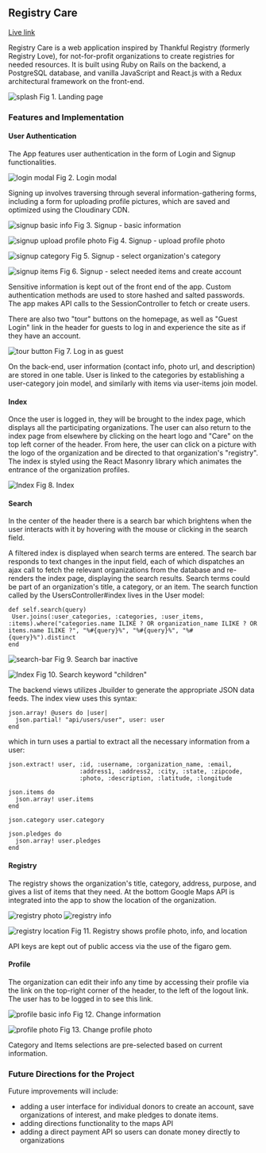 ## Registry Care

[0. order of branches]: # (comment on the order of branches)
[1. master]: # (always changing with the latest push)
[2. version2]: # (saved copy of the oldest design)
[3. google_map_api]: # (incorporated maps in registry)
[4. responsive-design]: # (included grid system)
[5. details]: # (branch of master before responsive-design)

[Live link](https://registry-care.herokuapp.com/#/?_k=m0qytc)

Registry Care is a web application inspired by Thankful Registry (formerly Registry Love), for not-for-profit organizations to create registries for needed resources. It is built using Ruby on Rails on the backend, a PostgreSQL database, and vanilla JavaScript and React.js with a Redux architectural framework on the front-end.

![splash](app/assets/images/readme/splash.png)
Fig 1. Landing page

### Features and Implementation

#### User Authentication
The App features user authentication in the form of Login and Signup functionalities.

![login modal](app/assets/images/readme/login_modal.png)
Fig 2. Login modal

Signing up involves traversing through several information-gathering forms, including a form for uploading profile pictures, which are saved and optimized using the Cloudinary CDN.

![signup basic info](app/assets/images/readme/signup_basic.png)
Fig 3. Signup - basic information


![signup upload profile photo](app/assets/images/readme/signup_upload_profile_photo.png)
Fig 4. Signup - upload profile photo

![signup category](app/assets/images/readme/signup_category.png)
Fig 5. Signup - select organization's category

![signup items](app/assets/images/readme/signup_items.png)
Fig 6. Signup - select needed items and create account

Sensitive information is kept out of the front end of the app. Custom authentication methods are used to store hashed and salted passwords. The app makes API calls to the SessionController to fetch or create users.

There are also two "tour" buttons on the homepage, as well as "Guest Login" link in the header for guests to log in and experience the site as if they have an account.

![tour button](app/assets/images/readme/tour.png)
Fig 7. Log in as guest

On the back-end, user information (contact info, photo url, and description) are stored in one table. User is linked to the categories by establishing a user-category join model, and similarly with items via user-items join model.

#### Index
Once the user is logged in, they will be brought to the index page, which displays all the participating organizations. The user can also return to the index page from elsewhere by clicking on the heart logo and "Care"  on the top left corner of the header. From here, the user can click on a picture with the logo of the organization and be directed to that organization's "registry". The index is styled using the React Masonry library which animates the entrance of the organization profiles.

![Index](app/assets/images/readme/index.png)
Fig 8. Index

#### Search
In the center of the header there is a search bar which brightens when the user interacts with it by hovering with the mouse or clicking in the search field.

A filtered index is displayed when search terms are entered. The search bar responds to text changes in the input field, each of which dispatches an ajax call to fetch the relevant organizations from the database and re-renders the index page, displaying the search results. Search terms could be part of an organization's title, a category, or an item. The search function called by the UsersController#index lives in the User model:

```
def self.search(query)
 User.joins(:user_categories, :categories, :user_items, :items).where("categories.name ILIKE ? OR organization_name ILIKE ? OR items.name ILIKE ?", "%#{query}%", "%#{query}%", "%#{query}%").distinct
end
```

![search-bar](app/assets/images/readme/search_ignored.png)
Fig 9. Search bar inactive

![Index](app/assets/images/readme/search_children.png)
Fig 10. Search keyword "children"


The backend views utilizes Jbuilder to generate the appropriate JSON data feeds. The index view uses this syntax:

```
json.array! @users do |user|
  json.partial! "api/users/user", user: user
end
```

which in turn uses a partial to extract all the necessary information from a user:

```
json.extract! user, :id, :username, :organization_name, :email,
                    :address1, :address2, :city, :state, :zipcode,
                    :photo, :description, :latitude, :longitude

json.items do
  json.array! user.items
end

json.category user.category

json.pledges do
  json.array! user.pledges
end
```

#### Registry
The registry shows the organization's title, category, address, purpose, and gives a list of items that they need. At the bottom Google Maps API is integrated into the app to show the location of the organization.


![registry photo](app/assets/images/readme/registry_1.png)
![registry info](app/assets/images/readme/registry_2.png)

![registry location](app/assets/images/readme/registry_3.png)
Fig 11. Registry shows profile photo, info, and location


API keys are kept out of public access via the use of the figaro gem.


#### Profile

The organization can edit their info any time by accessing their profile via the link on the top-right corner of the header, to the left of the logout link. The user has to be logged in to see this link.

![profile basic info](app/assets/images/readme/profile_basic.png)
Fig 12. Change information

![profile photo](app/assets/images/readme/profile_photo.png)
Fig 13. Change profile photo

Category and Items selections are pre-selected based on current information.


### Future Directions for the Project

Future improvements will include:
- adding a user interface for individual donors to create an account, save organizations of interest, and make pledges to donate items.
- adding directions functionality to the maps API
- adding a direct payment API so users can donate money directly to organizations
